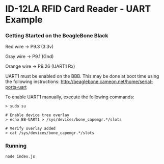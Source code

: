 # ID-12LA RFID Card Reader - UART Example

### Getting Started on the BeagleBone Black

Red wire -> P9.3 (3.3v)

Gray wire -> P9.1 (Gnd)

Orange wire -> P9.26 (UART1 Rx)


UART1 must be enabled on the BBB. This may be done at boot time using the following instructions:
http://beaglebone.cameon.net/home/serial-ports-uart


To enable UART1 manually, execute the following commands:

```
> sudo su

# Enable device tree overlay
> echo BB-UART1 > /sys/devices/bone_capemgr.*/slots

# Verify overlay added
> cat /sys/devices/bone_capemgr.*/slots
```

### Running

```
node index.js
```
